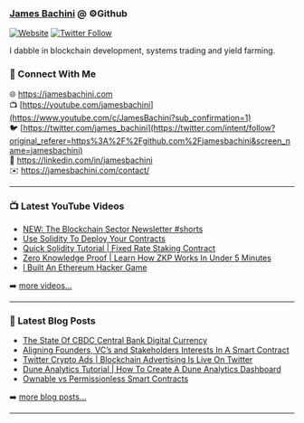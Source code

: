 ### [James Bachini][website] @ ⚙️Github

[![Website](https://img.shields.io/website?label=jamesbachini.com&style=for-the-badge&url=https%3A%2F%2Fjamesbachini.com)](https://jamesbachini.com)
[![Twitter Follow](https://img.shields.io/twitter/follow/james_bachini?color=1DA1F2&logo=twitter&style=for-the-badge)](https://twitter.com/intent/follow?original_referer=https%3A%2F%2Fgithub.com%2Fjamesbachini&screen_name=jamesbachini)

I dabble in blockchain development, systems trading and yield farming.

### 👋 Connect With Me

🌐 https://jamesbachini.com
<br />
📺 [https://youtube.com/jamesbachini](https://www.youtube.com/c/JamesBachini?sub_confirmation=1)
<br />
🐦 [https://twitter.com/james_bachini](https://twitter.com/intent/follow?original_referer=https%3A%2F%2Fgithub.com%2Fjamesbachini&screen_name=jamesbachini)
<br />
👔 https://linkedin.com/in/jamesbachini
<br />
✉️ https://jamesbachini.com/contact/

---

### 📺 Latest YouTube Videos

<!-- YOUTUBE:START -->
- [NEW: The Blockchain Sector Newsletter #shorts](https://www.youtube.com/watch?v=cBDHv0kV4Q8)
- [Use Solidity To Deploy Your Contracts](https://www.youtube.com/watch?v=5yeHCU1ARSs)
- [Quick Solidity Tutorial | Fixed Rate Staking Contract](https://www.youtube.com/watch?v=asoRKyDY_RY)
- [Zero Knowledge Proof | Learn How ZKP Works In Under 5 Minutes](https://www.youtube.com/watch?v=zSdbkLk3xnE)
- [I Built An Ethereum Hacker Game](https://www.youtube.com/watch?v=OQo2W5Sog0Q)
<!-- YOUTUBE:END -->

➡️ [more videos...](https://youtube.com/jamesbachini)

---

### 📝 Latest Blog Posts

<!-- BLOG-POST-LIST:START -->
- [The State Of CBDC Central Bank Digital Currency](https://jamesbachini.com/cbdc/)
- [Aligning Founders, VC’s and Stakeholders Interests In A Smart Contract](https://jamesbachini.com/vc-unlock-smart-contract/)
- [Twitter Crypto Ads  | Blockchain Advertising Is Live On Twitter](https://jamesbachini.com/twitter-crypto-ads/)
- [Dune Analytics Tutorial | How To Create A Dune Analytics Dashboard](https://jamesbachini.com/dune-analytics-tutorial/)
- [Ownable vs Permissionless Smart Contracts](https://jamesbachini.com/permissionless-smart-contracts/)
<!-- BLOG-POST-LIST:END -->

➡️ [more blog posts...](https://jamesbachini.com)

---

[website]: https://jamesbachini.com
[twitter]: https://twitter.com/james_bachini
[youtube]: https://youtube.com/jamesbachini
[linkedin]: https://linkedin.com/in/jamesbachini
